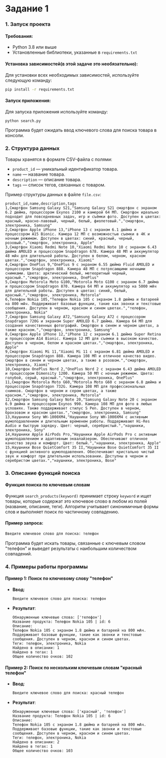 # Задание 1
### 1. Запуск проекта
#### Требования:

- Python 3.8 или выше
- Установленные библиотеки, указанные в `requirements.txt`

#### Установка зависимостей(в этой задаче это необязательно):

Для установки всех необходимых зависимостей, используйте следующую команду:

```bash
pip install -r requirements.txt
```

#### Запуск приложения:

Для запуска приложения используйте команду:

```bash
python search.py
```

Программа будет ожидать ввод ключевого слова для поиска товара в консоли.

### 2. Структура данных

Товары хранятся в формате CSV-файла с полями:

- `product_id` — уникальный идентификатор товара.
- `name` — название товара.
- `description` — описание товара.
- `tags` — список тегов, связанных с товаром.

Пример структуры данных в файле `file.csv`:

```csv
product_id,name,description,tags
1,Смартфон Samsung Galaxy S21,"Samsung Galaxy S21 смартфон с экраном 6.2 дюйма, процессором Exynos 2100 и камерой 64 МП. Смартфон идеально подходит для повседневных задач, игр и съёмки фото. Доступен в цветах: красный, красно-лавовый, черный, белый, фиолетовый.","смартфон, электроника, Samsung"
2,Смартфон Apple iPhone 13,"iPhone 13 с экраном 6.1 дюйма и процессором A15 Bionic. Камера 12 МП с возможностью съемки в 4K и ночным режимом. Доступен в цветах: синий, красный, черный, розовый.","смартфон, электроника, Apple"
3,Смартфон Xiaomi Redmi Note 10,"Xiaomi Redmi Note 10 с экраном 6.43 дюйма AMOLED и процессором Snapdragon 678. Камера 48 МП и аккумулятор 48 мАч для длительной работы. Доступен в белом, черном, красном цветах.","смартфон, электроника, Xiaomi"
4,Смартфон OnePlus 9,"OnePlus 9 с экраном 6.55 дюйма Fluid AMOLED и процессором Snapdragon 888. Камера 48 МП с потрясающими ночными снимками. Цвета: арктический белый, метеоритный черный, красный.","смартфон, электроника, OnePlus"
5,Смартфон Motorola Moto G100,"Motorola Moto G100 с экраном 6.7 дюйма и процессором Snapdragon 870. Камера 64 МП и аккумулятор на 5000 мАч для длительной работы. Доступен в цветах: синий, белый, красный.","смартфон, электроника, Motorola"
6,Телефон Nokia 105,"Телефон Nokia 105 с экраном 1.8 дюйма и батареей на 800 мАч. Поддерживает базовые функции, такие как звонки и текстовые сообщения. Доступен в черном, красном и синем цветах.","телефон, электроника, Nokia"
7,Смартфон Samsung Galaxy A72,"Samsung Galaxy A72 с процессором Snapdragon 720G и экраном Super AMOLED 6.7 дюйма. Камера 64 МП для создания качественных фотографий. Смартфон в синем и черном цветах, а также красном.","смартфон, электроника, Samsung"
8,Смартфон Apple iPhone 12,"iPhone 12 с экраном 6.1 дюйма Super Retina и процессором A14 Bionic. Камера 12 МП для съемки в высоком качестве. Доступен в черном, белом и красном цветах.","смартфон, электроника, Apple"
9,Смартфон Xiaomi Mi 11,"Xiaomi Mi 11 с экраном 6.81 дюйма AMOLED и процессором Snapdragon 888. Камера 108 МП и отличное качество видео. Смартфон в синем и черном цветах, а также в розовом.","смартфон, электроника, Xiaomi"
10,Смартфон OnePlus Nord 2,"OnePlus Nord 2 с экраном 6.43 дюйма AMOLED и процессором Dimensity 1200. Камера 50 МП с ночным режимом. Цвета: голубой, серый, красный.","смартфон, электроника, OnePlus"
11,Смартфон Motorola Moto G60,"Motorola Moto G60 с экраном 6.8 дюйма и процессором Snapdragon 732G. Камера 108 МП для профессиональных снимков. Смартфон в черном и сером цветах, а также красном.","смартфон, электроника, Motorola"
12,Смартфон Samsung Galaxy Note 20,"Samsung Galaxy Note 20 с экраном 6.9 дюйма и процессором Exynos 990. Камера 108 МП для фото в любых условиях. Также поддерживает стилус S Pen. Доступен в черном, бронзовом и красном цветах.","смартфон, электроника, Samsung"
13,Наушники Sony WH-1000XM4,"Наушники Sony WH-1000XM4 с активным шумоподавлением и длительным временем работы. Поддерживают Hi-Res Audio и быструю зарядку. Цвет: черный, серебристый.","наушники, электроника, Sony"
14,Наушники Apple AirPods Pro,"Наушники Apple AirPods Pro с активным шумоподавлением и адаптивным эквалайзером. Обеспечивают отличное качество звука и комфорт. Цвет: белый.","наушники, электроника, Apple"
15,Наушники Bose QuietComfort 35 II,"Наушники Bose QuietComfort 35 II с функцией активного шумоподавления. Обеспечивают кристально чистый звук и комфорт при длительном использовании. Доступны в черном и серебристом цветах.","наушники, электроника, Bose"

```

### 3. Описание функций поиска

#### Функция поиска по ключевым словам

Функция `search_products(keyword)` принимает строку `keyword` и ищет товары, которые содержат это ключевое слово в любом из полей (название, описание, теги). Алгоритм учитывает синонимичные формы слов и выполняет поиск по частичному совпадению.

#### Пример запроса:

```bash
Введите ключевое слово для поиска: телефон
```

Программа будет искать товары, связанные с ключевым словом "телефон" и выведет результаты с наибольшим количеством совпадений.

### 4. Примеры работы программы

#### Пример 1: Поиск по ключевому слову "телефон"

- **Ввод**:
    ```bash
    Введите ключевое слово для поиска: телефон
    ```

- **Результат**:
    ```
    Обнаруженные ключевые слова: ['телефон']
    Название продукта: Телефон Nokia 105 | id: 6
    Описание:
    Телефон Nokia 105 с экраном 1.8 дюйма и батареей на 800 мАч. Поддерживает базовые функции, такие как звонки и текстовые сообщения. Доступен в черном, красном и синем цветах.
    Теги: телефон, электроника, Nokia
    Найдено в описании: 1
    Найдено в тегах: 1
    Общее количество очков: 102
    ```

#### Пример 2: Поиск по нескольким ключевым словам "красный телефон"

- **Ввод**:
    ```bash
    Введите ключевое слово для поиска: красный телефон
    ```

- **Результат**:
    ```
    Обнаруженные ключевые слова: ['красный', 'телефон']
    Название продукта: Телефон Nokia 105 | id: 6
    Описание:
    Телефон Nokia 105 с экраном 1.8 дюйма и батареей на 800 мАч. Поддерживает базовые функции, такие как звонки и текстовые сообщения. Доступен в черном, красном и синем цветах.
    Теги: телефон, электроника, Nokia
    Найдено в описании: 2
    Найдено в тегах: 1
    Общее количество очков: 103
    ```

